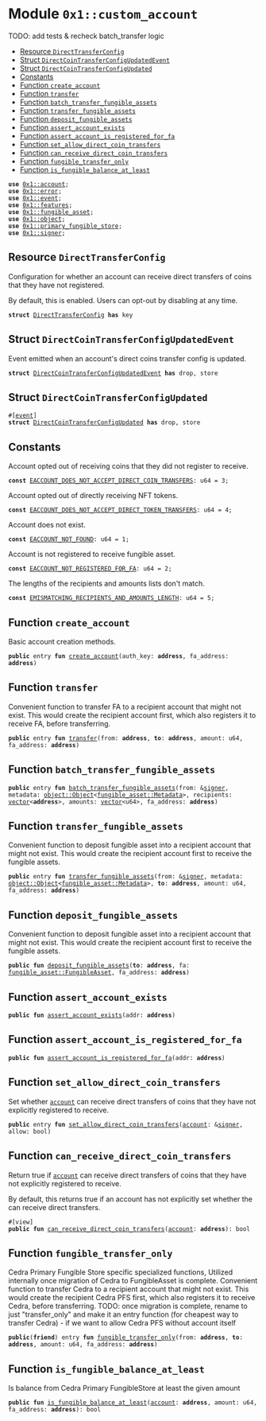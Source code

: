 
<a id="0x1_custom_account"></a>

# Module `0x1::custom_account`

TODO: add tests & recheck batch_transfer logic


-  [Resource `DirectTransferConfig`](#0x1_custom_account_DirectTransferConfig)
-  [Struct `DirectCoinTransferConfigUpdatedEvent`](#0x1_custom_account_DirectCoinTransferConfigUpdatedEvent)
-  [Struct `DirectCoinTransferConfigUpdated`](#0x1_custom_account_DirectCoinTransferConfigUpdated)
-  [Constants](#@Constants_0)
-  [Function `create_account`](#0x1_custom_account_create_account)
-  [Function `transfer`](#0x1_custom_account_transfer)
-  [Function `batch_transfer_fungible_assets`](#0x1_custom_account_batch_transfer_fungible_assets)
-  [Function `transfer_fungible_assets`](#0x1_custom_account_transfer_fungible_assets)
-  [Function `deposit_fungible_assets`](#0x1_custom_account_deposit_fungible_assets)
-  [Function `assert_account_exists`](#0x1_custom_account_assert_account_exists)
-  [Function `assert_account_is_registered_for_fa`](#0x1_custom_account_assert_account_is_registered_for_fa)
-  [Function `set_allow_direct_coin_transfers`](#0x1_custom_account_set_allow_direct_coin_transfers)
-  [Function `can_receive_direct_coin_transfers`](#0x1_custom_account_can_receive_direct_coin_transfers)
-  [Function `fungible_transfer_only`](#0x1_custom_account_fungible_transfer_only)
-  [Function `is_fungible_balance_at_least`](#0x1_custom_account_is_fungible_balance_at_least)


<pre><code><b>use</b> <a href="account.md#0x1_account">0x1::account</a>;
<b>use</b> <a href="../../cedra-stdlib/../move-stdlib/doc/error.md#0x1_error">0x1::error</a>;
<b>use</b> <a href="event.md#0x1_event">0x1::event</a>;
<b>use</b> <a href="../../cedra-stdlib/../move-stdlib/doc/features.md#0x1_features">0x1::features</a>;
<b>use</b> <a href="fungible_asset.md#0x1_fungible_asset">0x1::fungible_asset</a>;
<b>use</b> <a href="object.md#0x1_object">0x1::object</a>;
<b>use</b> <a href="primary_fungible_store.md#0x1_primary_fungible_store">0x1::primary_fungible_store</a>;
<b>use</b> <a href="../../cedra-stdlib/../move-stdlib/doc/signer.md#0x1_signer">0x1::signer</a>;
</code></pre>



<a id="0x1_custom_account_DirectTransferConfig"></a>

## Resource `DirectTransferConfig`

Configuration for whether an account can receive direct transfers of coins that they have not registered.

By default, this is enabled. Users can opt-out by disabling at any time.


<pre><code><b>struct</b> <a href="custom_account.md#0x1_custom_account_DirectTransferConfig">DirectTransferConfig</a> <b>has</b> key
</code></pre>



<a id="0x1_custom_account_DirectCoinTransferConfigUpdatedEvent"></a>

## Struct `DirectCoinTransferConfigUpdatedEvent`

Event emitted when an account's direct coins transfer config is updated.


<pre><code><b>struct</b> <a href="custom_account.md#0x1_custom_account_DirectCoinTransferConfigUpdatedEvent">DirectCoinTransferConfigUpdatedEvent</a> <b>has</b> drop, store
</code></pre>



<a id="0x1_custom_account_DirectCoinTransferConfigUpdated"></a>

## Struct `DirectCoinTransferConfigUpdated`



<pre><code>#[<a href="event.md#0x1_event">event</a>]
<b>struct</b> <a href="custom_account.md#0x1_custom_account_DirectCoinTransferConfigUpdated">DirectCoinTransferConfigUpdated</a> <b>has</b> drop, store
</code></pre>



<a id="@Constants_0"></a>

## Constants


<a id="0x1_custom_account_EACCOUNT_DOES_NOT_ACCEPT_DIRECT_COIN_TRANSFERS"></a>

Account opted out of receiving coins that they did not register to receive.


<pre><code><b>const</b> <a href="custom_account.md#0x1_custom_account_EACCOUNT_DOES_NOT_ACCEPT_DIRECT_COIN_TRANSFERS">EACCOUNT_DOES_NOT_ACCEPT_DIRECT_COIN_TRANSFERS</a>: u64 = 3;
</code></pre>



<a id="0x1_custom_account_EACCOUNT_DOES_NOT_ACCEPT_DIRECT_TOKEN_TRANSFERS"></a>

Account opted out of directly receiving NFT tokens.


<pre><code><b>const</b> <a href="custom_account.md#0x1_custom_account_EACCOUNT_DOES_NOT_ACCEPT_DIRECT_TOKEN_TRANSFERS">EACCOUNT_DOES_NOT_ACCEPT_DIRECT_TOKEN_TRANSFERS</a>: u64 = 4;
</code></pre>



<a id="0x1_custom_account_EACCOUNT_NOT_FOUND"></a>

Account does not exist.


<pre><code><b>const</b> <a href="custom_account.md#0x1_custom_account_EACCOUNT_NOT_FOUND">EACCOUNT_NOT_FOUND</a>: u64 = 1;
</code></pre>



<a id="0x1_custom_account_EACCOUNT_NOT_REGISTERED_FOR_FA"></a>

Account is not registered to receive fungible asset.


<pre><code><b>const</b> <a href="custom_account.md#0x1_custom_account_EACCOUNT_NOT_REGISTERED_FOR_FA">EACCOUNT_NOT_REGISTERED_FOR_FA</a>: u64 = 2;
</code></pre>



<a id="0x1_custom_account_EMISMATCHING_RECIPIENTS_AND_AMOUNTS_LENGTH"></a>

The lengths of the recipients and amounts lists don't match.


<pre><code><b>const</b> <a href="custom_account.md#0x1_custom_account_EMISMATCHING_RECIPIENTS_AND_AMOUNTS_LENGTH">EMISMATCHING_RECIPIENTS_AND_AMOUNTS_LENGTH</a>: u64 = 5;
</code></pre>



<a id="0x1_custom_account_create_account"></a>

## Function `create_account`

Basic account creation methods.


<pre><code><b>public</b> entry <b>fun</b> <a href="custom_account.md#0x1_custom_account_create_account">create_account</a>(auth_key: <b>address</b>, fa_address: <b>address</b>)
</code></pre>



<a id="0x1_custom_account_transfer"></a>

## Function `transfer`

Convenient function to transfer FA to a recipient account that might not exist.
This would create the recipient account first, which also registers it to receive FA, before transferring.


<pre><code><b>public</b> entry <b>fun</b> <a href="custom_account.md#0x1_custom_account_transfer">transfer</a>(from: <b>address</b>, <b>to</b>: <b>address</b>, amount: u64, fa_address: <b>address</b>)
</code></pre>



<a id="0x1_custom_account_batch_transfer_fungible_assets"></a>

## Function `batch_transfer_fungible_assets`



<pre><code><b>public</b> entry <b>fun</b> <a href="custom_account.md#0x1_custom_account_batch_transfer_fungible_assets">batch_transfer_fungible_assets</a>(from: &<a href="../../cedra-stdlib/../move-stdlib/doc/signer.md#0x1_signer">signer</a>, metadata: <a href="object.md#0x1_object_Object">object::Object</a>&lt;<a href="fungible_asset.md#0x1_fungible_asset_Metadata">fungible_asset::Metadata</a>&gt;, recipients: <a href="../../cedra-stdlib/../move-stdlib/doc/vector.md#0x1_vector">vector</a>&lt;<b>address</b>&gt;, amounts: <a href="../../cedra-stdlib/../move-stdlib/doc/vector.md#0x1_vector">vector</a>&lt;u64&gt;, fa_address: <b>address</b>)
</code></pre>



<a id="0x1_custom_account_transfer_fungible_assets"></a>

## Function `transfer_fungible_assets`

Convenient function to deposit fungible asset into a recipient account that might not exist.
This would create the recipient account first to receive the fungible assets.


<pre><code><b>public</b> entry <b>fun</b> <a href="custom_account.md#0x1_custom_account_transfer_fungible_assets">transfer_fungible_assets</a>(from: &<a href="../../cedra-stdlib/../move-stdlib/doc/signer.md#0x1_signer">signer</a>, metadata: <a href="object.md#0x1_object_Object">object::Object</a>&lt;<a href="fungible_asset.md#0x1_fungible_asset_Metadata">fungible_asset::Metadata</a>&gt;, <b>to</b>: <b>address</b>, amount: u64, fa_address: <b>address</b>)
</code></pre>



<a id="0x1_custom_account_deposit_fungible_assets"></a>

## Function `deposit_fungible_assets`

Convenient function to deposit fungible asset into a recipient account that might not exist.
This would create the recipient account first to receive the fungible assets.


<pre><code><b>public</b> <b>fun</b> <a href="custom_account.md#0x1_custom_account_deposit_fungible_assets">deposit_fungible_assets</a>(<b>to</b>: <b>address</b>, fa: <a href="fungible_asset.md#0x1_fungible_asset_FungibleAsset">fungible_asset::FungibleAsset</a>, fa_address: <b>address</b>)
</code></pre>



<a id="0x1_custom_account_assert_account_exists"></a>

## Function `assert_account_exists`



<pre><code><b>public</b> <b>fun</b> <a href="custom_account.md#0x1_custom_account_assert_account_exists">assert_account_exists</a>(addr: <b>address</b>)
</code></pre>



<a id="0x1_custom_account_assert_account_is_registered_for_fa"></a>

## Function `assert_account_is_registered_for_fa`



<pre><code><b>public</b> <b>fun</b> <a href="custom_account.md#0x1_custom_account_assert_account_is_registered_for_fa">assert_account_is_registered_for_fa</a>(addr: <b>address</b>)
</code></pre>



<a id="0x1_custom_account_set_allow_direct_coin_transfers"></a>

## Function `set_allow_direct_coin_transfers`

Set whether <code><a href="account.md#0x1_account">account</a></code> can receive direct transfers of coins that they have not explicitly registered to receive.


<pre><code><b>public</b> entry <b>fun</b> <a href="custom_account.md#0x1_custom_account_set_allow_direct_coin_transfers">set_allow_direct_coin_transfers</a>(<a href="account.md#0x1_account">account</a>: &<a href="../../cedra-stdlib/../move-stdlib/doc/signer.md#0x1_signer">signer</a>, allow: bool)
</code></pre>



<a id="0x1_custom_account_can_receive_direct_coin_transfers"></a>

## Function `can_receive_direct_coin_transfers`

Return true if <code><a href="account.md#0x1_account">account</a></code> can receive direct transfers of coins that they have not explicitly registered to
receive.

By default, this returns true if an account has not explicitly set whether the can receive direct transfers.


<pre><code>#[view]
<b>public</b> <b>fun</b> <a href="custom_account.md#0x1_custom_account_can_receive_direct_coin_transfers">can_receive_direct_coin_transfers</a>(<a href="account.md#0x1_account">account</a>: <b>address</b>): bool
</code></pre>



<a id="0x1_custom_account_fungible_transfer_only"></a>

## Function `fungible_transfer_only`

Cedra Primary Fungible Store specific specialized functions,
Utilized internally once migration of Cedra to FungibleAsset is complete.
Convenient function to transfer Cedra to a recipient account that might not exist.
This would create the recipient Cedra PFS first, which also registers it to receive Cedra, before transferring.
TODO: once migration is complete, rename to just "transfer_only" and make it an entry function (for cheapest way
to transfer Cedra) - if we want to allow Cedra PFS without account itself


<pre><code><b>public</b>(<b>friend</b>) entry <b>fun</b> <a href="custom_account.md#0x1_custom_account_fungible_transfer_only">fungible_transfer_only</a>(from: <b>address</b>, <b>to</b>: <b>address</b>, amount: u64, fa_address: <b>address</b>)
</code></pre>



<a id="0x1_custom_account_is_fungible_balance_at_least"></a>

## Function `is_fungible_balance_at_least`

Is balance from Cedra Primary FungibleStore at least the given amount


<pre><code><b>public</b> <b>fun</b> <a href="custom_account.md#0x1_custom_account_is_fungible_balance_at_least">is_fungible_balance_at_least</a>(<a href="account.md#0x1_account">account</a>: <b>address</b>, amount: u64, fa_address: <b>address</b>): bool
</code></pre>
